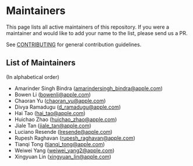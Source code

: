 # Maintainers

This page lists all active maintainers of this repository. If you were a maintainer and would like to add your name to
the list, please send us a PR.

See [CONTRIBUTING](/CONTRIBUTING.md) for general contribution guidelines.

## List of Maintainers

(In alphabetical order)

- Amarinder Singh Bindra (amarindersingh_bindra@apple.com)
- Bowen Li (bowenli@apple.com)
- Chaoran Yu (chaoran_yu@apple.com)
- Divya Ramadugu (d_ramadugu@apple.com)
- Hai Tao (hai_tao@apple.com)
- Huichao Zhao (huichao_zhao@apple.com)
- Jiale Tan (jiale_tan@apple.com)
- Luciano Resende (lresende@apple.com)
- Rupesh Raghavan (rupesh_raghavan@apple.com)
- Tianqi Tong (tianqi_tong@apple.com)
- Weiwei Yang (weiwei_yang2@apple.com)
- Xingyuan Lin (xingyuan_lin@apple.com)
